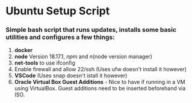 # Ubuntu Setup Script

### Simple bash script that runs updates, installs some basic utilities and configures a few things:
1. **docker**
2. **node** Version 18.17.1, *npm* and *n*(node version manager)
3. **net-tools** to use ifconfig
4. Enable firewall and allow 22/ssh (Uses ufw doesn't install it however)
5. **VSCode** (Uses snap doesn't istall it however)
6. **Oracle Virtual Box Guest Additions** - Nice to have if running in a VM using VirtualBox. Guest additions need to be inserted beforehand via ISO.
